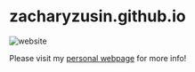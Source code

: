 # zacharyzusin.github.io

![website](https://github.com/user-attachments/assets/990a416a-c837-4b3d-bf78-1c482185d3a6)

Please visit my [personal webpage](https://zacharyzusin.github.io/) for more info!
